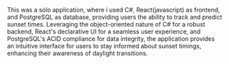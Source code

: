 This was a solo application, where i used C#, React(javascript) as frontend, and PostgreSQL as database, providing users the ability to track and predict sunset times. Leveraging the object-oriented nature of C# for a robust backend, React's declarative UI for a seamless user experience, and PostgreSQL's ACID compliance for data integrity, the application provides an intuitive interface for users to stay informed about sunset timings, enhancing their awareness of daylight transitions.
